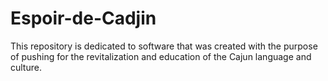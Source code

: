 # Espoir-de-Cadjin
This repository is dedicated to software that was created with the purpose of pushing for the revitalization and education of the Cajun language and culture.

